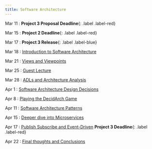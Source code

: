 ```yaml
---
title: Software Architecture
---
```


Mar 11
: **Project 3 Proposal Deadline**{: .label .label-red}

Mar 15
: **Project 2 Deadline**{: .label .label-red}

Mar 17
: **Project 3 Release**{: .label .label-blue}

Mar 18
: [Introduction to Software Architecture](#)

Mar 21
: [Views and Viewpoints](#)

Mar 25
: [Guest Lecture](#)


Mar 28
: [ADLs and Architecture Analysis](#)

Apr 1
: [Software Architecture Design Decisions](#)

Apr 8
: [Playing the DecidArch Game](#)

Apr 11
: [Software Architecture Patterns](#)

Apr 15
: [Deeper dive into Microservices](#)

Apr 17
: [Publish Subscribe and Event-Driven](#) **Project 3 Deadline**{: .label .label-red}

Apr 22
: [Final thoughts and Conclusions](#)


